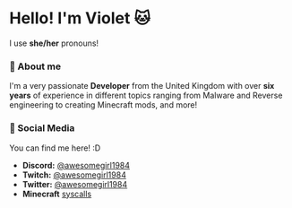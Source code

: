 
 # Hello! I'm Violet 🐱
 I use **she/her** pronouns! 

### 👤 About me
I'm a very passionate **Developer** from the United Kingdom with over **six years** of experience in different topics ranging from Malware and Reverse engineering to creating Minecraft mods, and more!

### 👀 Social Media
You can find me here! :D

- **Discord:** [@awesomegirl1984](https://discord.com/users/820197352027586611)
- **Twitch:** [@awesomegirl1984](https://www.twitch.tv/awesomegirl1984)
- **Twitter:** [@awesomegirl1984](https://www.twitter.com/awesomegirl1984)
- **Minecraft** [syscalls](https://namemc.com/profile/syscalls)
